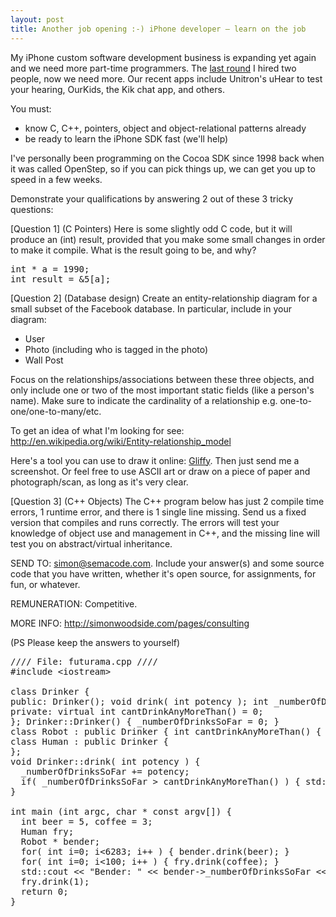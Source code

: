 ```yaml
---
layout: post
title: Another job opening :-) iPhone developer – learn on the job
---
```



My iPhone custom software development business is expanding yet again and we need more part-time programmers. The <a href="/weblog/2010/2/11/job_opening_iphone_parttime_contract/">last round</a> I hired two people, now we need more. Our recent apps include Unitron's uHear to test your hearing, OurKids, the Kik chat app, and others.

You must:

<ul><li>know C, C++, pointers, object and object-relational patterns already</li><li>be ready to learn the iPhone SDK fast (we'll help)</li></ul>

I've personally been programming on the Cocoa SDK since 1998 back when it was called OpenStep, so if you can pick things up, we can get you up to speed in a few weeks.

Demonstrate your qualifications by answering 2 out of these 3 tricky questions:

[Question 1] (C Pointers) Here is some slightly odd C code, but it will produce an (int) result, provided that you make some small changes in order to make it compile. What is the result going to be, and why?

<pre>int * a = 1990;
int result = &amp;5[a];</pre>

[Question 2] (Database design) Create an entity-relationship diagram for a small subset of the Facebook database. In particular, include in your diagram:

<ul><li>User</li><li>Photo (including who is tagged in the photo)</li><li>Wall Post</li></ul>

Focus on the relationships/associations between these three objects, and only include one or two of the most important static fields (like a person's name). Make sure to indicate the cardinality of a relationship e.g. one-to-one/one-to-many/etc.

To get an idea of what I'm looking for see: <a href="http://en.wikipedia.org/wiki/Entity-relationship_model">http://en.wikipedia.org/wiki/Entity-relationship_model</a>

Here's a tool you can use to draw it online: <a href="http://www.gliffy.com/">Gliffy</a>. Then just send me a screenshot. Or feel free to use ASCII art or draw on a piece of paper and photograph/scan, as long as it's very clear.

[Question 3] (C++ Objects) The C++ program below has just 2 compile time errors, 1 runtime error, and there is 1 single line missing. Send us a fixed version that compiles and runs correctly. The errors will test your knowledge of object use and management in C++, and the missing line will test you on abstract/virtual inheritance.

SEND TO: simon@semacode.com. Include your answer(s) and some source code that you have written, whether it's open source, for assignments, for fun, or whatever.

REMUNERATION: Competitive.

MORE INFO: <a href="http://simonwoodside.com/pages/consulting">http://simonwoodside.com/pages/consulting</a>

(PS Please keep the answers to yourself)

<pre>//// File: futurama.cpp ////
#include &lt;iostream&gt;

class Drinker {
public: Drinker(); void drink( int potency ); int _numberOfDrinksSoFar;
private: virtual int cantDrinkAnyMoreThan() = 0;
}; Drinker::Drinker() { _numberOfDrinksSoFar = 0; }
class Robot : public Drinker { int cantDrinkAnyMoreThan() { return INT_MAX; } };
class Human : public Drinker {
};
void Drinker::drink( int potency ) {
&#160; _numberOfDrinksSoFar += potency;
&#160; if( _numberOfDrinksSoFar &gt; cantDrinkAnyMoreThan() ) { std::cout &lt;&lt; "I'm all done." &lt;&lt; endl; }
}

int main (int argc, char * const argv[]) {
&#160; int beer = 5, coffee = 3;
&#160; Human fry;
&#160; Robot * bender;
&#160; for( int i=0; i&lt;6283; i++ ) { bender.drink(beer); }
&#160; for( int i=0; i&lt;100; i++ ) { fry.drink(coffee); }
&#160; std::cout &lt;&lt; "Bender: " &lt;&lt; bender-&gt;_numberOfDrinksSoFar &lt;&lt; "&#160; Fry: " &lt;&lt; fry._numberOfDrinksSoFar &lt;&lt; std::endl;
&#160; fry.drink(1);
&#160; return 0;
}</pre>
